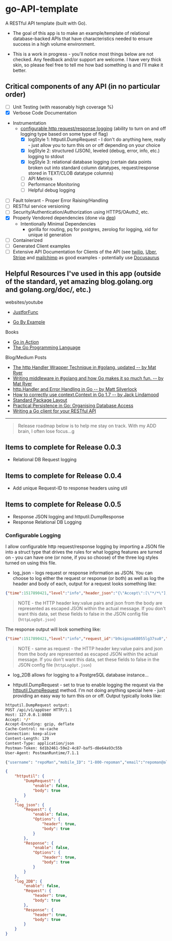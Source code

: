# go-API-template

A RESTful API template (built with Go).

- The goal of this app is to make an example/template of relational database-backed APIs that have characteristics needed to ensure success in a high volume environment.

- This is a work in progress - you'll notice most things below are not checked.  Any feedback and/or support are welcome. I have very thick skin, so please feel free to tell me how bad something is and I'll make it better.

## Critical components of any API (in no particular order)

- [ ] Unit Testing (with reasonably high coverage %)
- [x] Verbose Code Documentation
- Instrumentation
  - [configurable http request/response logging](#configurable-logging) (ability to turn on and off logging type based on some type of flag)
    - [x] logStyle 1: httputil.DumpRequest - I don't do anything here, really - just allow you to turn this on or off depending on your choice
    - [x] logStyle 2: structured (JSON), leveled (debug, error, info, etc.) logging to stdout
    - [x] logStyle 3: relational database logging (certain data points broken out into standard column datatypes, request/response stored in TEXT/CLOB datatype columns)
    - [ ] API Metrics
    - [ ] Performance Monitoring
    - [ ] Helpful debug logging
- [ ] Fault tolerant - Proper Error Raising/Handling
- [ ] RESTful service versioning
- [ ] Security/Authentication/Authorization using HTTPS/OAuth2, etc.
- [x] Properly Vendored dependencies (done via [dep](https://golang.github.io/dep/))
  - Intentionally Minimal Dependencies
    - gorilla for routing, pq for postgres, zerolog for logging, xid for unique id generation
- [ ] Containerized
- [ ] Generated Client examples
- [ ] Extensive API Documentation for Clients of the API (see [twilio](https://www.twilio.com/docs/api/rest), [Uber](https://developer.uber.com/docs/riders/ride-requests/tutorials/api/introduction), [Stripe](https://stripe.com/docs/api/go#intro) and [mailchimp](http://developer.mailchimp.com/documentation/mailchimp/) as good examples - potentially use [Docusaurus](http://docusaurus.io/)

## Helpful Resources I've used in this app (outside of the standard, yet amazing blog.golang.org and golang.org/doc/, etc.)

websites/youtube

- [JustforFunc](https://www.youtube.com/channel/UC_BzFbxG2za3bp5NRRRXJSw)

- [Go By Example](https://gobyexample.com/)

Books

- [Go in Action](https://www.amazon.com/Go-Action-William-Kennedy/dp/1617291781)
- [The Go Programming Language](https://www.amazon.com/Programming-Language-Addison-Wesley-Professional-Computing/dp/0134190440/ref=pd_lpo_sbs_14_t_0?_encoding=UTF8&psc=1&refRID=P9Z5CJMV36NXRZNXKG1F)

Blog/Medium Posts

- [The http Handler Wrapper Technique in #golang, updated -- by Mat Ryer](https://medium.com/@matryer/the-http-handler-wrapper-technique-in-golang-updated-bc7fbcffa702)
- [Writing middleware in #golang and how Go makes it so much fun. -- by Mat Ryer](https://medium.com/@matryer/writing-middleware-in-golang-and-how-go-makes-it-so-much-fun-4375c1246e81)
- [http.Handler and Error Handling in Go -- by Matt Silverlock](https://elithrar.github.io/article/http-handler-error-handling-revisited/)
- [How to correctly use context.Context in Go 1.7 -- by Jack Lindamood](https://medium.com/@cep21/how-to-correctly-use-context-context-in-go-1-7-8f2c0fafdf39)
- [Standard Package Layout](https://medium.com/@benbjohnson/standard-package-layout-7cdbc8391fc1)
- [Practical Persistence in Go: Organising Database Access](http://www.alexedwards.net/blog/organising-database-access)
- [Writing a Go client for your RESTful API](https://medium.com/@marcus.olsson/writing-a-go-client-for-your-restful-api-c193a2f4998c)

----

> Release roadmap below is to help me stay on track.  With my ADD brain, I often lose focus...g

## Items to complete for Release 0.0.3

- Relational DB Request logging

## Items to complete for Release 0.0.4

- Add unique Request-ID to response headers using util

## Items to complete for Release 0.0.5

- Response JSON logging and httputil.DumpResponse
- Response Relational DB Logging

### Configurable Logging

I allow configurable http request/response logging by importing a JSON file into a struct type that drives the rules for what logging features are turned on - you can have one (or none, if you so choose) of the three log styles turned on using this file.

- log_json - logs request or response information as JSON.  You can choose to log either the request or response (or both) as well as log the header and body of each, output for a request looks something like:

```json
{"time":1517890421,"level":"info","header_json":"{\"Accept\":[\"*/*\"],\"Accept-Encoding\":[\"gzip, deflate\"],\"Cache-Control\":[\"no-cache\"],\"Connection\":[\"keep-alive\"],\"Content-Length\":[\"129\"],\"Content-Type\":[\"application/json\"],\"Postman-Token\":[\"3b9aa5b1-9094-4ab7-9643-fa226cb703fd\"],\"User-Agent\":[\"PostmanRuntime/7.1.1\"]}","body":"{\"username\": \"repoMan\",\"mobile_ID\": \"1-800-repoman\",\"email\":\"repoman@alwaysintense.com\",\"First_Name\":\"Otto\",\"Last_Name\":\"Maddox\"}","request_id":"b9sia76a68053hv84ld0","method":"POST","scheme":"http","host":"127.0.0.1","port":"8080","path":"/api/v1/appUser","protocol":"HTTP/1.1","proto_major":1,"proto_minor":1,"Content Length":129,"Transfer-Encoding":"","Close":false,"RemoteAddr":"127.0.0.1:59705","RequestURI":"/api/v1/appUser","message":"Request received"}
```

>NOTE - the HTTP header key:value pairs and json from the body are represented as escaped JSON within the actual message. If you don't want this data, set these fields to false in the JSON config file (`httpLogOpt.json`)

The response output will look something like:

```json
{"time":1517890421,"level":"info","request_id":"b9sigoua68055lg37su0","response_code":200,"response_header":"{\"Content-Type\":[\"text/plain; charset=utf-8\"],\"Request-Id\":[\"123456789\"]}","response_body":"{\"username\":\"repoMan\",\"mobile_id\":\"1-800-repoman\",\"email\":\"repoman@alwaysintense.com\",\"first_name\":\"Otto\",\"last_name\":\"Maddox\",\"create_user_id\":\"gilcrest\",\"create_date\":\"2018-02-05T23:00:35.281747Z\",\"update_user_id\":\"\",\"update_date\":\"0001-01-01T00:00:00Z\"}\n{\"username\":\"repoMan\",\"mobile_id\":\"1-800-repoman\",\"email\":\"repoman@alwaysintense.com\",\"first_name\":\"Otto\",\"last_name\":\"Maddox\",\"create_user_id\":\"gilcrest\",\"create_date\":\"2018-02-05T23:00:35.281747Z\",\"update_user_id\":\"\",\"update_date\":\"0001-01-01T00:00:00Z\"}\n","message":"Response Sent"}
```

>NOTE - same as request - the HTTP header key:value pairs and json from the body are represented as escaped JSON within the actual message. If you don't want this data, set these fields to false in the JSON config file (`httpLogOpt.json`)

- log_2DB allows for logging to a PostgreSQL database instance...  

- httputil.DumpRequest - set to true to enable logging the request via the [httputil.DumpRequest](https://golang.org/pkg/net/http/httputil/#DumpRequest) method. I'm not doing anything special here - just providing an easy way to turn this on or off.  Output typically looks like:

```bash
httputil.DumpRequest output:
POST /api/v1/appUser HTTP/1.1
Host: 127.0.0.1:8080
Accept: */*
Accept-Encoding: gzip, deflate
Cache-Control: no-cache
Connection: keep-alive
Content-Length: 129
Content-Type: application/json
Postman-Token: 6d1b2461-59e2-4c87-baf5-d8e64a93c55b
User-Agent: PostmanRuntime/7.1.1

{"username": "repoMan","mobile_ID": "1-800-repoman","email":"repoman@alwaysintense.com","First_Name":"Otto","Last_Name":"Maddox"}{"time":1517893498,"level":"debug","message":"Start Handler.ServeHTTP"}
```

```json
{
    "httputil": {
        "DumpRequest": {
            "enable": false,
            "body": true
        }
    },
    "log_json": {
        "Request": {
            "enable": false,
            "Options": {
                "header": true,
                "body": true
            }
        },
        "Response": {
            "enable": false,
            "Options": {
                "header": true,
                "body": true
            }
        }
    },
    "log_2DB": {
        "enable": false,
        "Request": {
            "header": true,
            "body": true
        },
        "Response": {
            "header": true,
            "body": true
        }
    }
}
```